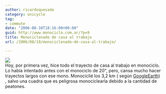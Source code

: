 ```yaml
---
author: ricardoquesada
category: unicycle
tag:
- commute
date: "2006-08-10T18:16:00+00:00"
guid: http://www.monociclo.com.ar/?p=9
title: Monociclenado de casa al trabajo
url: /2006/08/10/monociclenado-de-casa-al-trabajo/

---
```


[![](http://photos1.blogger.com/blogger2/5806/4075/200/de%20casa%20a%20core.png)](http://photos1.blogger.com/blogger2/5806/4075/1600/de%20casa%20a%20core.png)  
Hoy, por primera vez, hice todo el trayecto de casa al trabajo en monociclo. Lo
había intentado antes con el monociclo de 20", pero, cansa mucho hacer trayectos
largos con ese mono. Monociclié los 3,2 km (
según [GoogleEarth](http://earth.google.com/)) , salvo una cuadra que es
peligrosa monociclearla debido a la cantidad de peatones.
